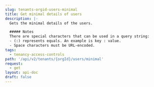 ```yaml
---
slug: tenants-orgid-users-minimal
title: Get minimal details of users
description: |-
  Gets the minimal details of the users.

  ##### Notes
  There are special characters that can be used in a query string:
  - (:) represents equals. An example is key : value.
  - Space characters must be URL-encoded.
tags:
  - tenancy-access-controls
path: '/api/v2/tenants/{orgId}/users/minimal'
request:
  - get
layout: api-doc
draft: false
---
```

